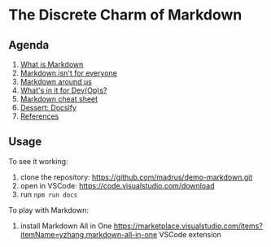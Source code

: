 # The Discrete Charm of Markdown

## Agenda

1. [What is Markdown](/docs/markdown.md)
1. [Markdown isn't for everyone](/docs/everyone.md)
1. [Markdown around us](/docs/around-us.md)
1. [What's in it for Dev(Op)s?](/docs/for-devs.md)
1. [Markdown cheat sheet](/docs/cheat-sheet.md)
1. [Dessert: Docsify](docsify.md)
1. [References](/docs/references.md)

## Usage

To see it working:

1. clone the repository: <https://github.com/madrus/demo-markdown.git>
1. open in VSCode: <https://code.visualstudio.com/download>
1. run `npm run docs`

To play with Markdown:

1. install Markdown All in One <https://marketplace.visualstudio.com/items?itemName=yzhang.markdown-all-in-one> VSCode extension
